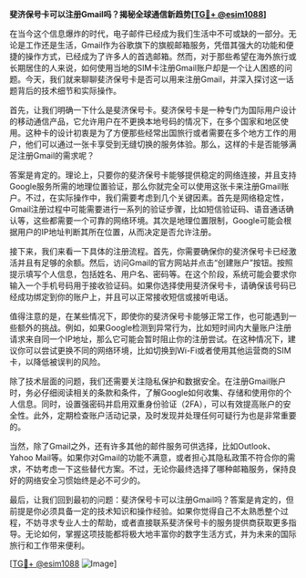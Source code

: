 **斐济保号卡可以注册Gmail吗？揭秘全球通信新趋势[[TG💪+ @esim1088](https://t.me/s/esim1088)]**

在当今这个信息爆炸的时代，电子邮件已经成为我们生活中不可或缺的一部分。无论是工作还是生活，Gmail作为谷歌旗下的旗舰邮箱服务，凭借其强大的功能和便捷的操作方式，已经成为了许多人的首选邮箱。然而，对于那些希望在海外旅行或长期居住的人来说，如何使用当地的SIM卡注册Gmail账户却是一个让人困惑的问题。今天，我们就来聊聊斐济保号卡是否可以用来注册Gmail，并深入探讨这一话题背后的技术细节和实际操作。

首先，让我们明确一下什么是斐济保号卡。斐济保号卡是一种专门为国际用户设计的移动通信产品，它允许用户在不更换本地号码的情况下，在多个国家和地区使用。这种卡的设计初衷是为了方便那些经常出国旅行或者需要在多个地方工作的用户，他们可以通过一张卡享受到无缝切换的服务体验。那么，这样的卡是否能够满足注册Gmail的需求呢？

答案是肯定的。理论上，只要你的斐济保号卡能够提供稳定的网络连接，并且支持Google服务所需的地理位置验证，那么你就完全可以使用这张卡来注册Gmail账户。不过，在实际操作中，我们需要考虑到几个关键因素。首先是网络稳定性，Gmail注册过程中可能需要进行一系列的验证步骤，比如短信验证码、语音通话确认等，这些都需要一个可靠的网络环境。其次是地理位置限制，Google可能会根据用户的IP地址判断其所在位置，从而决定是否允许注册。

接下来，我们来看一下具体的注册流程。首先，你需要确保你的斐济保号卡已经激活并且有足够的余额。然后，访问Gmail的官方网站并点击“创建账户”按钮。按照提示填写个人信息，包括姓名、用户名、密码等。在这个阶段，系统可能会要求你输入一个手机号码用于接收验证码。如果你选择使用斐济保号卡，请确保该号码已经成功绑定到你的账户上，并且可以正常接收短信或接听电话。

值得注意的是，在某些情况下，即使你的斐济保号卡能够正常工作，也可能遇到一些额外的挑战。例如，如果Google检测到异常行为，比如短时间内大量账户注册请求来自同一个IP地址，那么它可能会暂时阻止你的注册尝试。在这种情况下，建议你可以尝试更换不同的网络环境，比如切换到Wi-Fi或者使用其他运营商的SIM卡，以降低被误判的风险。

除了技术层面的问题，我们还需要关注隐私保护和数据安全。在注册Gmail账户时，务必仔细阅读相关的条款和条件，了解Google如何收集、存储和使用你的个人信息。同时，设置强密码并启用双重身份验证（2FA），可以有效提高账户的安全性。此外，定期检查账户活动记录，及时发现并处理任何可疑行为也是非常重要的。

当然，除了Gmail之外，还有许多其他的邮件服务可供选择，比如Outlook、Yahoo Mail等。如果你对Gmail的功能不满意，或者担心其隐私政策不符合你的需求，不妨考虑一下这些替代方案。不过，无论你最终选择了哪种邮箱服务，保持良好的网络安全习惯始终是必不可少的。

最后，让我们回到最初的问题：斐济保号卡可以注册Gmail吗？答案是肯定的，但前提是你必须具备一定的技术知识和操作经验。如果你觉得自己不太熟悉整个过程，不妨寻求专业人士的帮助，或者直接联系斐济保号卡的服务提供商获取更多指导。无论如何，掌握这项技能都将极大地丰富你的数字生活方式，并为未来的国际旅行和工作带来便利。

[[TG💪+ @esim1088](https://t.me/s/esim1088) ![Image](https://i.postimg.cc/4NQfJmqS/Snipaste-2025-05-13-00-14-12.png)]